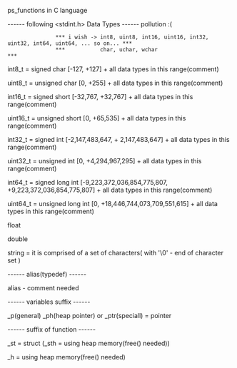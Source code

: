 ps_functions in C language


------ following <stdint.h> Data Types  ------ pollution :(
  
                   *** i wish -> int8, uint8, int16, uint16, int32, uint32, int64, uint64, ... so on... *** 
                   ***           char, uchar, wchar                                                     ***

int8_t = signed char [-127, +127] + all data types in this range(comment)

uint8_t = unsigned char [0, +255] + all data types in this range(comment)

int16_t = signed short [-32,767, +32,767] + all data types in this range(comment)

uint16_t = unsigned short [0, +65,535] + all data types in this range(comment)

int32_t = signed int [-2,147,483,647, + 2,147,483,647] + all data types in this range(comment)

uint32_t = unsigned int [0, +4,294,967,295] + all data types in this range(comment)

int64_t = signed long int [-9,223,372,036,854,775,807, +9,223,372,036,854,775,807] + all data types in this range(comment)

uint64_t = unsigned long int [0, +18,446,744,073,709,551,615] + all data types in this range(comment)

float

double

string = it is comprised of a set of characters( with '\0' - end of character set )


------ alias(typedef) ------

alias - comment needed


------ variables suffix ------

_p(general) _ph(heap pointer) or _ptr(speciall) = pointer


------ suffix of function ------

_st = struct (_sth = using heap memory(free() needed))

_h = using heap memory(free() needed)

